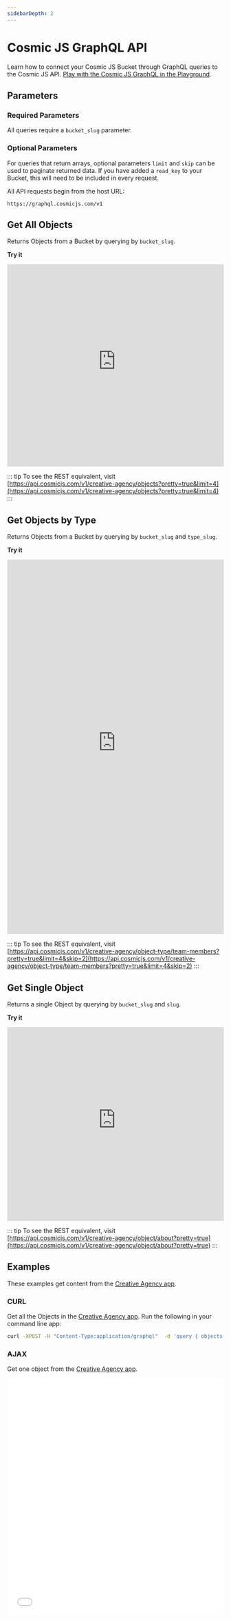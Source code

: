 ```yaml
---
sidebarDepth: 2
---
```


# Cosmic JS GraphQL API

Learn how to connect your Cosmic JS Bucket through GraphQL queries to the Cosmic JS API. [Play with the Cosmic JS GraphQL in the Playground](https://cosmic-graphql-playground.netlify.com/?endpoint=https://graphql.cosmicjs.com/v1).

## Parameters

### Required Parameters

All queries require a `bucket_slug` parameter.

### Optional Parameters

For queries that return arrays, optional parameters `limit` and `skip` can be used to paginate returned data. If you have added a `read_key` to your Bucket, this will need to be included in every request.

All API requests begin from the host URL:

```
https://graphql.cosmicjs.com/v1
```


## Get All Objects

Returns Objects from a Bucket by querying by `bucket_slug`.

**Try it**

<iframe src="https://cosmic-graphql-playground.netlify.com/?endpoint=https://graphql.cosmicjs.com/v1&query=%7B%0A%20%20objects(bucket_slug%3A%20%22creative-agency%22%2C%20limit%3A%204)%20%7B%0A%20%20%20%20title%0A%20%20%20%20type_slug%0A%20%20%7D%0A%7D" frameborder="0" style="width: 100%; height: 470px;"></iframe>

::: tip 
To see the REST equivalent, visit [https://api.cosmicjs.com/v1/creative-agency/objects?pretty=true&limit=4](https://api.cosmicjs.com/v1/creative-agency/objects?pretty=true&limit=4)
:::

## Get Objects by Type

Returns Objects from a Bucket by querying by `bucket_slug` and `type_slug`.

**Try it**

<iframe src="https://cosmic-graphql-playground.netlify.com/?endpoint=https://graphql.cosmicjs.com/v1&query=%7B%0A%20%20objectsByType(bucket_slug%3A%20%22creative-agency%22%2C%20type_slug%3A%20%22team-members%22%2C%20limit%3A%204%2C%20skip%3A%202)%20%7B%0A%20%20%20%20title%0A%20%20%20%20metadata%0A%20%20%20%20type_slug%0A%20%20%7D%0A%7D" frameborder="0" style="width: 100%; height: 870px;"></iframe>

::: tip 
To see the REST equivalent, visit [https://api.cosmicjs.com/v1/creative-agency/object-type/team-members?pretty=true&limit=4&skip=2](https://api.cosmicjs.com/v1/creative-agency/object-type/team-members?pretty=true&limit=4&skip=2)
:::

## Get Single Object

Returns a single Object by querying by `bucket_slug` and `slug`.

**Try it**

<iframe src="https://cosmic-graphql-playground.netlify.com/?endpoint=https://graphql.cosmicjs.com/v1&query=%7B%0A%20%20object(bucket_slug%3A%20%22creative-agency%22%2C%20slug%3A%20%22about%22)%20%7B%0A%20%20%20%20title%0A%20%20%20%20metadata%0A%20%20%7D%0A%7D" frameborder="0" style="width: 100%; height: 450px;"></iframe>

::: tip 
To see the REST equivalent, visit [https://api.cosmicjs.com/v1/creative-agency/object/about?pretty=true](https://api.cosmicjs.com/v1/creative-agency/object/about?pretty=true)
:::

## Examples

These examples get content from the [Creative Agency app](https://api.cosmicjs.com/apps/creative-agency).

### CURL

Get all the Objects in the [Creative Agency app](/apps/creative-agency). Run the following in your command line app:

```bash
curl -XPOST -H "Content-Type:application/graphql"  -d 'query { objects(bucket_slug: "creative-agency") { title, metadata } }' https://graphql.cosmicjs.com/v1
```

### AJAX

Get one object from the [Creative Agency app](/apps/creative-agency).

<iframe width="100%" height="550" src="//jsfiddle.net/WQXXT/4476/embedded/js,html,result/" allowfullscreen="allowfullscreen" frameborder="0"></iframe>
